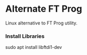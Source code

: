 Alternate FT Prog
=================

Linux alternative to FT Prog utility.


### Install Libraries

sudo apt install libftdi1-dev
